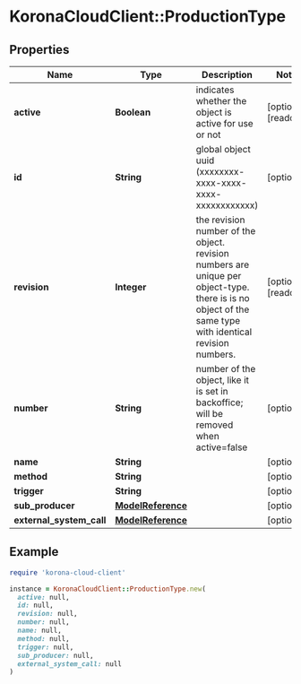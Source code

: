 # KoronaCloudClient::ProductionType

## Properties

| Name | Type | Description | Notes |
| ---- | ---- | ----------- | ----- |
| **active** | **Boolean** | indicates whether the object is active for use or not | [optional][readonly] |
| **id** | **String** | global object uuid (xxxxxxxx-xxxx-xxxx-xxxx-xxxxxxxxxxxx) | [optional] |
| **revision** | **Integer** | the revision number of the object. revision numbers are unique per object-type. there is is no object of the same type with identical revision numbers. | [optional][readonly] |
| **number** | **String** | number of the object, like it is set in backoffice; will be removed when active&#x3D;false | [optional] |
| **name** | **String** |  | [optional] |
| **method** | **String** |  | [optional] |
| **trigger** | **String** |  | [optional] |
| **sub_producer** | [**ModelReference**](ModelReference.md) |  | [optional] |
| **external_system_call** | [**ModelReference**](ModelReference.md) |  | [optional] |

## Example

```ruby
require 'korona-cloud-client'

instance = KoronaCloudClient::ProductionType.new(
  active: null,
  id: null,
  revision: null,
  number: null,
  name: null,
  method: null,
  trigger: null,
  sub_producer: null,
  external_system_call: null
)
```

